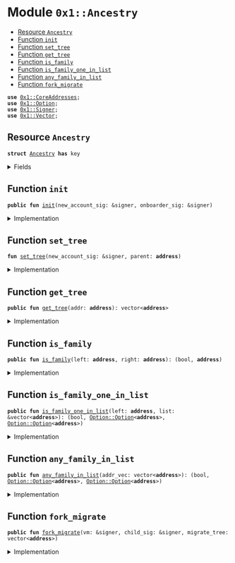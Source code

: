 
<a name="0x1_Ancestry"></a>

# Module `0x1::Ancestry`



-  [Resource `Ancestry`](#0x1_Ancestry_Ancestry)
-  [Function `init`](#0x1_Ancestry_init)
-  [Function `set_tree`](#0x1_Ancestry_set_tree)
-  [Function `get_tree`](#0x1_Ancestry_get_tree)
-  [Function `is_family`](#0x1_Ancestry_is_family)
-  [Function `is_family_one_in_list`](#0x1_Ancestry_is_family_one_in_list)
-  [Function `any_family_in_list`](#0x1_Ancestry_any_family_in_list)
-  [Function `fork_migrate`](#0x1_Ancestry_fork_migrate)


<pre><code><b>use</b> <a href="CoreAddresses.md#0x1_CoreAddresses">0x1::CoreAddresses</a>;
<b>use</b> <a href="../../../../../../../DPN/releases/artifacts/current/build/MoveStdlib/docs/Option.md#0x1_Option">0x1::Option</a>;
<b>use</b> <a href="../../../../../../../DPN/releases/artifacts/current/build/MoveStdlib/docs/Signer.md#0x1_Signer">0x1::Signer</a>;
<b>use</b> <a href="../../../../../../../DPN/releases/artifacts/current/build/MoveStdlib/docs/Vector.md#0x1_Vector">0x1::Vector</a>;
</code></pre>



<a name="0x1_Ancestry_Ancestry"></a>

## Resource `Ancestry`



<pre><code><b>struct</b> <a href="Ancestry.md#0x1_Ancestry">Ancestry</a> <b>has</b> key
</code></pre>



<details>
<summary>Fields</summary>


<dl>
<dt>
<code>tree: vector&lt;<b>address</b>&gt;</code>
</dt>
<dd>

</dd>
</dl>


</details>

<a name="0x1_Ancestry_init"></a>

## Function `init`



<pre><code><b>public</b> <b>fun</b> <a href="Ancestry.md#0x1_Ancestry_init">init</a>(new_account_sig: &signer, onboarder_sig: &signer)
</code></pre>



<details>
<summary>Implementation</summary>


<pre><code><b>public</b> <b>fun</b> <a href="Ancestry.md#0x1_Ancestry_init">init</a>(new_account_sig: &signer, onboarder_sig: &signer ) <b>acquires</b> <a href="Ancestry.md#0x1_Ancestry">Ancestry</a>{
    // print(&100100);
    <b>let</b> parent = <a href="../../../../../../../DPN/releases/artifacts/current/build/MoveStdlib/docs/Signer.md#0x1_Signer_address_of">Signer::address_of</a>(onboarder_sig);
    <a href="Ancestry.md#0x1_Ancestry_set_tree">set_tree</a>(new_account_sig, parent);
}
</code></pre>



</details>

<a name="0x1_Ancestry_set_tree"></a>

## Function `set_tree`



<pre><code><b>fun</b> <a href="Ancestry.md#0x1_Ancestry_set_tree">set_tree</a>(new_account_sig: &signer, parent: <b>address</b>)
</code></pre>



<details>
<summary>Implementation</summary>


<pre><code><b>fun</b> <a href="Ancestry.md#0x1_Ancestry_set_tree">set_tree</a>(new_account_sig: &signer, parent: <b>address</b> ) <b>acquires</b> <a href="Ancestry.md#0x1_Ancestry">Ancestry</a> {
  <b>let</b> child = <a href="../../../../../../../DPN/releases/artifacts/current/build/MoveStdlib/docs/Signer.md#0x1_Signer_address_of">Signer::address_of</a>(new_account_sig);
    // print(&100200);
  <b>let</b> new_tree = <a href="../../../../../../../DPN/releases/artifacts/current/build/MoveStdlib/docs/Vector.md#0x1_Vector_empty">Vector::empty</a>&lt;<b>address</b>&gt;();

  // get the parent's ancestry <b>if</b> initialized.
  // <b>if</b> not then this is an edge case possibly a migration error,
  // and we'll just <b>use</b> the parent.
  <b>if</b> (<b>exists</b>&lt;<a href="Ancestry.md#0x1_Ancestry">Ancestry</a>&gt;(parent)) {
    <b>let</b> parent_state = <b>borrow_global_mut</b>&lt;<a href="Ancestry.md#0x1_Ancestry">Ancestry</a>&gt;(parent);
    <b>let</b> parent_tree = *&parent_state.tree;
    // print(&100210);
    <b>if</b> (<a href="../../../../../../../DPN/releases/artifacts/current/build/MoveStdlib/docs/Vector.md#0x1_Vector_length">Vector::length</a>&lt;<b>address</b>&gt;(&parent_tree) &gt; 0) {
      <a href="../../../../../../../DPN/releases/artifacts/current/build/MoveStdlib/docs/Vector.md#0x1_Vector_append">Vector::append</a>(&<b>mut</b> new_tree, parent_tree);
    };
    // print(&100220);
  };

  // add the parent <b>to</b> the tree
  <a href="../../../../../../../DPN/releases/artifacts/current/build/MoveStdlib/docs/Vector.md#0x1_Vector_push_back">Vector::push_back</a>(&<b>mut</b> new_tree, parent);
    // print(&100230);

  <b>if</b> (!<b>exists</b>&lt;<a href="Ancestry.md#0x1_Ancestry">Ancestry</a>&gt;(child)) {
    <b>move_to</b>&lt;<a href="Ancestry.md#0x1_Ancestry">Ancestry</a>&gt;(new_account_sig, <a href="Ancestry.md#0x1_Ancestry">Ancestry</a> {
      tree: new_tree,
    });
    // print(&100240);

  } <b>else</b> {
    // this is only for migration cases.
    <b>let</b> child_ancestry = <b>borrow_global_mut</b>&lt;<a href="Ancestry.md#0x1_Ancestry">Ancestry</a>&gt;(child);
    child_ancestry.tree = new_tree;
    // print(&100250);

  };
  // print(&100260);

}
</code></pre>



</details>

<a name="0x1_Ancestry_get_tree"></a>

## Function `get_tree`



<pre><code><b>public</b> <b>fun</b> <a href="Ancestry.md#0x1_Ancestry_get_tree">get_tree</a>(addr: <b>address</b>): vector&lt;<b>address</b>&gt;
</code></pre>



<details>
<summary>Implementation</summary>


<pre><code><b>public</b> <b>fun</b> <a href="Ancestry.md#0x1_Ancestry_get_tree">get_tree</a>(addr: <b>address</b>): vector&lt;<b>address</b>&gt; <b>acquires</b> <a href="Ancestry.md#0x1_Ancestry">Ancestry</a> {
  <b>if</b> (<b>exists</b>&lt;<a href="Ancestry.md#0x1_Ancestry">Ancestry</a>&gt;(addr)) {
    *&<b>borrow_global</b>&lt;<a href="Ancestry.md#0x1_Ancestry">Ancestry</a>&gt;(addr).tree
  } <b>else</b> {
    <a href="../../../../../../../DPN/releases/artifacts/current/build/MoveStdlib/docs/Vector.md#0x1_Vector_empty">Vector::empty</a>()
  }

}
</code></pre>



</details>

<a name="0x1_Ancestry_is_family"></a>

## Function `is_family`



<pre><code><b>public</b> <b>fun</b> <a href="Ancestry.md#0x1_Ancestry_is_family">is_family</a>(left: <b>address</b>, right: <b>address</b>): (bool, <b>address</b>)
</code></pre>



<details>
<summary>Implementation</summary>


<pre><code><b>public</b> <b>fun</b> <a href="Ancestry.md#0x1_Ancestry_is_family">is_family</a>(left: <b>address</b>, right: <b>address</b>): (bool, <b>address</b>) <b>acquires</b> <a href="Ancestry.md#0x1_Ancestry">Ancestry</a> {
  <b>let</b> is_family = <b>false</b>;
  <b>let</b> common_ancestor = @0x0;
  // // print(&100300);
  // // print(&<b>exists</b>&lt;<a href="Ancestry.md#0x1_Ancestry">Ancestry</a>&gt;(left));
  // // print(&<b>exists</b>&lt;<a href="Ancestry.md#0x1_Ancestry">Ancestry</a>&gt;(right));

  // <b>if</b> (<b>exists</b>&lt;<a href="Ancestry.md#0x1_Ancestry">Ancestry</a>&gt;(left) && <b>exists</b>&lt;<a href="Ancestry.md#0x1_Ancestry">Ancestry</a>&gt;(right)) {
    // <b>if</b> tree is empty it will still work.
    // // print(&100310);
    <b>let</b> left_tree = <a href="Ancestry.md#0x1_Ancestry_get_tree">get_tree</a>(left);
    // // print(&100311);
    <b>let</b> right_tree = <a href="Ancestry.md#0x1_Ancestry_get_tree">get_tree</a>(right);

    // // print(&100320);

    // check for direct relationship.
    <b>if</b> (<a href="../../../../../../../DPN/releases/artifacts/current/build/MoveStdlib/docs/Vector.md#0x1_Vector_contains">Vector::contains</a>(&left_tree, &right)) <b>return</b> (<b>true</b>, right);
    <b>if</b> (<a href="../../../../../../../DPN/releases/artifacts/current/build/MoveStdlib/docs/Vector.md#0x1_Vector_contains">Vector::contains</a>(&right_tree, &left)) <b>return</b> (<b>true</b>, left);

    // // print(&100330);
    <b>let</b> i = 0;
    // check every <b>address</b> on the list <b>if</b> there are overlaps.
    <b>while</b> (i &lt; <a href="../../../../../../../DPN/releases/artifacts/current/build/MoveStdlib/docs/Vector.md#0x1_Vector_length">Vector::length</a>&lt;<b>address</b>&gt;(&left_tree)) {
      // // print(&100341);
      <b>let</b> family_addr = <a href="../../../../../../../DPN/releases/artifacts/current/build/MoveStdlib/docs/Vector.md#0x1_Vector_borrow">Vector::borrow</a>(&left_tree, i);
      <b>if</b> (<a href="../../../../../../../DPN/releases/artifacts/current/build/MoveStdlib/docs/Vector.md#0x1_Vector_contains">Vector::contains</a>(&right_tree, family_addr)) {
        is_family = <b>true</b>;
        common_ancestor = *family_addr;
        // // print(&100342);
        <b>break</b>
      };
      i = i + 1;
    };
    // // print(&100350);
  // };
  // // print(&100360);
  (is_family, common_ancestor)
}
</code></pre>



</details>

<a name="0x1_Ancestry_is_family_one_in_list"></a>

## Function `is_family_one_in_list`



<pre><code><b>public</b> <b>fun</b> <a href="Ancestry.md#0x1_Ancestry_is_family_one_in_list">is_family_one_in_list</a>(left: <b>address</b>, list: &vector&lt;<b>address</b>&gt;): (bool, <a href="../../../../../../../DPN/releases/artifacts/current/build/MoveStdlib/docs/Option.md#0x1_Option_Option">Option::Option</a>&lt;<b>address</b>&gt;, <a href="../../../../../../../DPN/releases/artifacts/current/build/MoveStdlib/docs/Option.md#0x1_Option_Option">Option::Option</a>&lt;<b>address</b>&gt;)
</code></pre>



<details>
<summary>Implementation</summary>


<pre><code><b>public</b> <b>fun</b> <a href="Ancestry.md#0x1_Ancestry_is_family_one_in_list">is_family_one_in_list</a>(left: <b>address</b>, list: &vector&lt;<b>address</b>&gt;):(bool, <a href="../../../../../../../DPN/releases/artifacts/current/build/MoveStdlib/docs/Option.md#0x1_Option">Option</a>&lt;<b>address</b>&gt;, <a href="../../../../../../../DPN/releases/artifacts/current/build/MoveStdlib/docs/Option.md#0x1_Option">Option</a>&lt;<b>address</b>&gt;) <b>acquires</b> <a href="Ancestry.md#0x1_Ancestry">Ancestry</a> {
  <b>let</b> k = 0;
  <b>while</b> (k &lt; <a href="../../../../../../../DPN/releases/artifacts/current/build/MoveStdlib/docs/Vector.md#0x1_Vector_length">Vector::length</a>(list)) {
    <b>let</b> right = <a href="../../../../../../../DPN/releases/artifacts/current/build/MoveStdlib/docs/Vector.md#0x1_Vector_borrow">Vector::borrow</a>(list, k);
    <b>let</b> (fam, _) = <a href="Ancestry.md#0x1_Ancestry_is_family">is_family</a>(left, *right);
    <b>if</b> (fam) {
      <b>return</b> (<b>true</b>, <a href="../../../../../../../DPN/releases/artifacts/current/build/MoveStdlib/docs/Option.md#0x1_Option_some">Option::some</a>(left), <a href="../../../../../../../DPN/releases/artifacts/current/build/MoveStdlib/docs/Option.md#0x1_Option_some">Option::some</a>(*right))
    };
    k = k + 1;
  };

  (<b>false</b>, <a href="../../../../../../../DPN/releases/artifacts/current/build/MoveStdlib/docs/Option.md#0x1_Option_none">Option::none</a>(), <a href="../../../../../../../DPN/releases/artifacts/current/build/MoveStdlib/docs/Option.md#0x1_Option_none">Option::none</a>())
}
</code></pre>



</details>

<a name="0x1_Ancestry_any_family_in_list"></a>

## Function `any_family_in_list`



<pre><code><b>public</b> <b>fun</b> <a href="Ancestry.md#0x1_Ancestry_any_family_in_list">any_family_in_list</a>(addr_vec: vector&lt;<b>address</b>&gt;): (bool, <a href="../../../../../../../DPN/releases/artifacts/current/build/MoveStdlib/docs/Option.md#0x1_Option_Option">Option::Option</a>&lt;<b>address</b>&gt;, <a href="../../../../../../../DPN/releases/artifacts/current/build/MoveStdlib/docs/Option.md#0x1_Option_Option">Option::Option</a>&lt;<b>address</b>&gt;)
</code></pre>



<details>
<summary>Implementation</summary>


<pre><code><b>public</b> <b>fun</b> <a href="Ancestry.md#0x1_Ancestry_any_family_in_list">any_family_in_list</a>(addr_vec: vector&lt;<b>address</b>&gt;):(bool, <a href="../../../../../../../DPN/releases/artifacts/current/build/MoveStdlib/docs/Option.md#0x1_Option">Option</a>&lt;<b>address</b>&gt;, <a href="../../../../../../../DPN/releases/artifacts/current/build/MoveStdlib/docs/Option.md#0x1_Option">Option</a>&lt;<b>address</b>&gt;) <b>acquires</b> <a href="Ancestry.md#0x1_Ancestry">Ancestry</a>  {
  <b>let</b> i = 0;
  <b>while</b> (<a href="../../../../../../../DPN/releases/artifacts/current/build/MoveStdlib/docs/Vector.md#0x1_Vector_length">Vector::length</a>(&addr_vec) &gt; 1) {
    <b>let</b> left = <a href="../../../../../../../DPN/releases/artifacts/current/build/MoveStdlib/docs/Vector.md#0x1_Vector_pop_back">Vector::pop_back</a>(&<b>mut</b> addr_vec);

    <b>let</b> (fam, left_opt, right_opt) = <a href="Ancestry.md#0x1_Ancestry_is_family_one_in_list">is_family_one_in_list</a>(left, &addr_vec);
    <b>if</b> (fam) {
      <b>return</b> (fam, left_opt, right_opt)
    };

    i = i + 1;
  };

  (<b>false</b>, <a href="../../../../../../../DPN/releases/artifacts/current/build/MoveStdlib/docs/Option.md#0x1_Option_none">Option::none</a>(), <a href="../../../../../../../DPN/releases/artifacts/current/build/MoveStdlib/docs/Option.md#0x1_Option_none">Option::none</a>())
}
</code></pre>



</details>

<a name="0x1_Ancestry_fork_migrate"></a>

## Function `fork_migrate`



<pre><code><b>public</b> <b>fun</b> <a href="Ancestry.md#0x1_Ancestry_fork_migrate">fork_migrate</a>(vm: &signer, child_sig: &signer, migrate_tree: vector&lt;<b>address</b>&gt;)
</code></pre>



<details>
<summary>Implementation</summary>


<pre><code><b>public</b> <b>fun</b> <a href="Ancestry.md#0x1_Ancestry_fork_migrate">fork_migrate</a>(
  vm: &signer,
  child_sig: &signer,
  migrate_tree: vector&lt;<b>address</b>&gt;
) <b>acquires</b> <a href="Ancestry.md#0x1_Ancestry">Ancestry</a> {
  <a href="CoreAddresses.md#0x1_CoreAddresses_assert_vm">CoreAddresses::assert_vm</a>(vm);
  <b>let</b> child = <a href="../../../../../../../DPN/releases/artifacts/current/build/MoveStdlib/docs/Signer.md#0x1_Signer_address_of">Signer::address_of</a>(child_sig);

  <b>if</b> (!<b>exists</b>&lt;<a href="Ancestry.md#0x1_Ancestry">Ancestry</a>&gt;(child)) {
    <b>move_to</b>&lt;<a href="Ancestry.md#0x1_Ancestry">Ancestry</a>&gt;(child_sig, <a href="Ancestry.md#0x1_Ancestry">Ancestry</a> {
      tree: migrate_tree,
    });
    // print(&100240);

  } <b>else</b> {
    // this is only for migration cases.
    <b>let</b> child_ancestry = <b>borrow_global_mut</b>&lt;<a href="Ancestry.md#0x1_Ancestry">Ancestry</a>&gt;(child);
    child_ancestry.tree = migrate_tree;
    // print(&100250);

  };
}
</code></pre>



</details>
